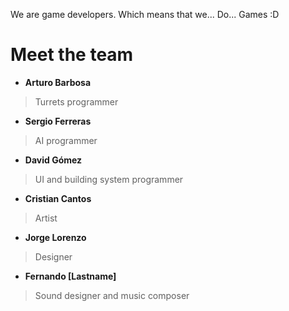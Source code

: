 We are game developers. Which means that we... Do... Games :D

# Meet the team
* **Arturo Barbosa**
> Turrets programmer
* **Sergio Ferreras**
> AI programmer
* **David Gómez**
> UI and building system programmer
* **Cristian Cantos**
> Artist
* **Jorge Lorenzo**
> Designer
* **Fernando [Lastname]**
> Sound designer and music composer